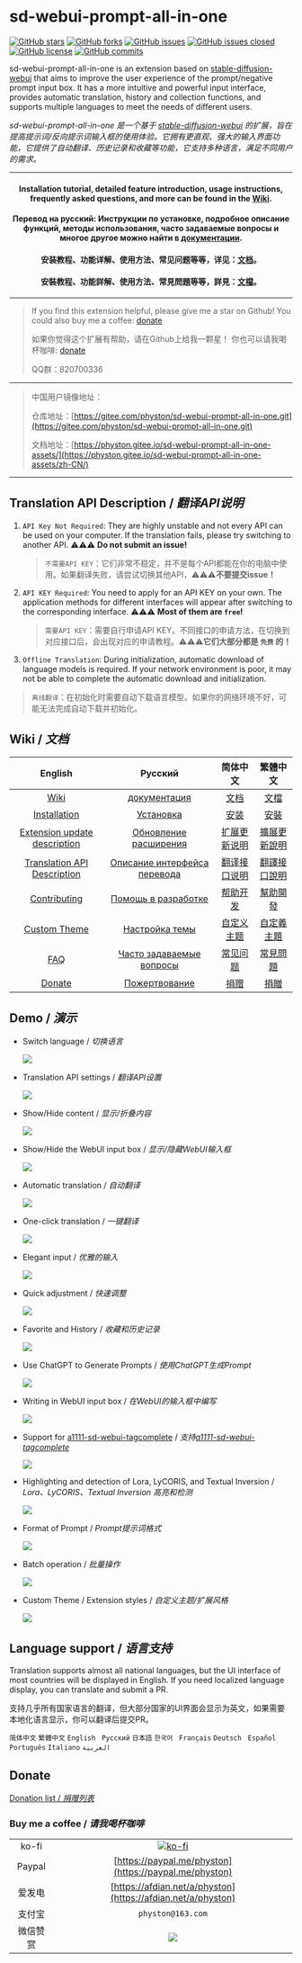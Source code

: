 # sd-webui-prompt-all-in-one

[![GitHub stars](https://img.shields.io/github/stars/Physton/sd-webui-prompt-all-in-one?style=flat-square)](https://github.com/Physton/sd-webui-prompt-all-in-one/stargazers)
[![GitHub forks](https://img.shields.io/github/forks/Physton/sd-webui-prompt-all-in-one?style=flat-square)](https://github.com/Physton/sd-webui-prompt-all-in-one/network/members)
[![GitHub issues](https://img.shields.io/github/issues/Physton/sd-webui-prompt-all-in-one?style=flat-square)](https://github.com/Physton/sd-webui-prompt-all-in-one/issues)
[![GitHub issues closed](https://img.shields.io/github/issues-closed/Physton/sd-webui-prompt-all-in-one?style=flat-square)](https://github.com/Physton/sd-webui-prompt-all-in-one/issues?q=is%3Aissue+is%3Aclosed)
[![GitHub license](https://img.shields.io/github/license/Physton/sd-webui-prompt-all-in-one?style=flat-square)](https://github.com/Physton/sd-webui-prompt-all-in-one/blob/master/LICENSE.md)
[![GitHub commits](https://img.shields.io/github/last-commit/Physton/sd-webui-prompt-all-in-one?style=flat-square)](https://github.com/Physton/sd-webui-prompt-all-in-one/commits/main)

sd-webui-prompt-all-in-one is an extension based on [stable-diffusion-webui](https://github.com/AUTOMATIC1111/stable-diffusion-webui) that aims to improve the user experience of the prompt/negative prompt input box. It has a more intuitive and powerful input interface, provides automatic translation, history and collection functions, and supports multiple languages to meet the needs of different users.

*sd-webui-prompt-all-in-one 是一个基于 [stable-diffusion-webui](https://github.com/AUTOMATIC1111/stable-diffusion-webui) 的扩展，旨在提高提示词/反向提示词输入框的使用体验。它拥有更直观、强大的输入界面功能，它提供了自动翻译、历史记录和收藏等功能，它支持多种语言，满足不同用户的需求。*

---

<div align="center">

#### Installation tutorial, detailed feature introduction, usage instructions, frequently asked questions, and more can be found in the [Wiki](https://physton.github.io/sd-webui-prompt-all-in-one-assets/).

#### Перевод на русский: Инструкции по установке, подробное описание функций, методы использования, часто задаваемые вопросы и многое другое можно найти в [документации](https://physton.github.io/sd-webui-prompt-all-in-one-assets/ru/).

#### 安装教程、功能详解、使用方法、常见问题等等，详见：[文档](https://physton.gitee.io/sd-webui-prompt-all-in-one-assets/zh-CN/)。

#### 安裝教程、功能詳解、使用方法、常見問題等等，詳見：[文檔](https://physton.github.io/sd-webui-prompt-all-in-one-assets/zh-TW/)。

</div>

----

> If you find this extension helpful, please give me a star on Github!
> You could also buy me a coffee: [donate](#donate)
>
> 如果你觉得这个扩展有帮助，请在Github上给我一颗星！
> 你也可以请我喝杯咖啡: [donate](#donate)
>
> QQ群：820700336

----

> 中国用户镜像地址：
>
> 仓库地址：[https://gitee.com/physton/sd-webui-prompt-all-in-one.git](https://gitee.com/physton/sd-webui-prompt-all-in-one.git)
>
> 文档地址：[https://physton.gitee.io/sd-webui-prompt-all-in-one-assets/](https://physton.gitee.io/sd-webui-prompt-all-in-one-assets/zh-CN/)

----

## Translation API Description / *翻译API说明*

1. `API Key Not Required`: They are highly unstable and not every API can be used on your computer. If the translation fails, please try switching to another API. ⚠️⚠️⚠️ **Do not submit an issue!**
    > `不需要API KEY`：它们非常不稳定，并不是每个API都能在你的电脑中使用。如果翻译失败，请尝试切换其他API，⚠️⚠️⚠️**不要提交issue！**
2. `API KEY Required`: You need to apply for an API KEY on your own. The application methods for different interfaces will appear after switching to the corresponding interface. ⚠️⚠️⚠️ **Most of them are `free`!**
    > `需要API KEY`：需要自行申请API KEY。不同接口的申请方法，在切换到对应接口后，会出现对应的申请教程。⚠️⚠️⚠️**它们大部分都是 `免费` 的！**
3. `Offline Translation`: During initialization, automatic download of language models is required. If your network environment is poor, it may not be able to complete the automatic download and initialization.
  > `离线翻译`：在初始化时需要自动下载语言模型。如果你的网络环境不好，可能无法完成自动下载并初始化。

## Wiki / *文档*

| English | Русский | 简体中文 | 繁體中文 |
| :-----: | :-----: | :-----: | :-----: |
| [Wiki](https://physton.github.io/sd-webui-prompt-all-in-one-assets/) | [документация](https://physton.github.io/sd-webui-prompt-all-in-one-assets/ru/) | [文档](https://physton.gitee.io/sd-webui-prompt-all-in-one-assets/zh-CN/) | [文檔](https://physton.github.io/sd-webui-prompt-all-in-one-assets/zh-TW/)
| [Installation](https://physton.github.io/sd-webui-prompt-all-in-one-assets/Installation.html) | [Установка](https://physton.github.io/sd-webui-prompt-all-in-one-assets/ru/Installation.html) | [安装](https://physton.gitee.io/sd-webui-prompt-all-in-one-assets/zh-CN/Installation.html) | [安裝](https://physton.github.io/sd-webui-prompt-all-in-one-assets/zh-TW/Installation.html)
| [Extension update description](https://physton.github.io/sd-webui-prompt-all-in-one-assets/ExtensionUpdateDescription.html) | [Обновление расширения](https://physton.github.io/sd-webui-prompt-all-in-one-assets/ru/ExtensionUpdateDescription.html) | [扩展更新说明](https://physton.gitee.io/sd-webui-prompt-all-in-one-assets/zh-CN/ExtensionUpdateDescription.html) | [擴展更新說明](https://physton.github.io/sd-webui-prompt-all-in-one-assets/zh-TW/ExtensionUpdateDescription.html) |
| [Translation API Description](https://physton.github.io/sd-webui-prompt-all-in-one-assets/TranslationApiConfiguration.html#translation-api-description) | [Описание интерфейса перевода](https://physton.github.io/sd-webui-prompt-all-in-one-assets/ru/TranslationApiConfiguration.html#открытие-окна-настроики-api-перевода) | [翻译接口说明](https://physton.gitee.io/sd-webui-prompt-all-in-one-assets/zh-CN/TranslationApiConfiguration.html#翻译接口说明) | [翻譯接口說明](https://physton.github.io/sd-webui-prompt-all-in-one-assets/zh-TW/TranslationApiConfiguration.html#翻譯接口說明) |
| [Contributing](https://physton.github.io/sd-webui-prompt-all-in-one-assets/Contributing.html) | [Помощь в разработке](https://physton.github.io/sd-webui-prompt-all-in-one-assets/ru/Contributing.html) | [帮助开发](https://physton.gitee.io/sd-webui-prompt-all-in-one-assets/zh-CN/Contributing.html) | [幫助開發](https://physton.github.io/sd-webui-prompt-all-in-one-assets/zh-TW/Contributing.html) |
| [Custom Theme](https://physton.github.io/sd-webui-prompt-all-in-one-assets/Contributing.html#custom-theme) | [Настройка темы](https://physton.github.io/sd-webui-prompt-all-in-one-assets/ru/Contributing.html#настроика-темы) | [自定义主题](https://physton.gitee.io/sd-webui-prompt-all-in-one-assets/zh-CN/Contributing.html#自定义主题) | [自定義主題](https://physton.github.io/sd-webui-prompt-all-in-one-assets/zh-TW/Contributing.html#自定義主題) |
| [FAQ](https://physton.github.io/sd-webui-prompt-all-in-one-assets/FAQ.html) | [Часто задаваемые вопросы](https://physton.github.io/sd-webui-prompt-all-in-one-assets/ru/FAQ.html) | [常见问题](https://physton.gitee.io/sd-webui-prompt-all-in-one-assets/zh-CN/FAQ.html) | [常見問題](https://physton.github.io/sd-webui-prompt-all-in-one-assets/zh-TW/FAQ.html) |
| [Donate](#donate) | [Пожертвование](#donate) | [捐赠](#donate) | [捐贈](#donate) |

## Demo / *演示*

- Switch language / *切换语言*

  ![](https://s1.imagehub.cc/images/2023/06/06/demo.switch_language.gif)


- Translation API settings / *翻译API设置*

  ![](https://s1.imagehub.cc/images/2023/06/06/demo.translate_setting.gif)

- Show/Hide content / *显示/折叠内容*

  ![](https://s1.imagehub.cc/images/2023/06/06/demo.fold.gif)

- Show/Hide the WebUI input box / *显示/隐藏WebUI输入框*

  ![](https://s1.imagehub.cc/images/2023/06/06/demo.show_input.gif)

- Automatic translation / *自动翻译*

  ![](https://s1.imagehub.cc/images/2023/06/06/demo.auto_translate.gif)

- One-click translation / *一键翻译*

  ![](https://s1.imagehub.cc/images/2023/06/06/demo.translate.gif)

- Elegant input / *优雅的输入*

  ![](https://s1.imagehub.cc/images/2023/06/06/demo.elegant_input.gif)

- Quick adjustment / *快速调整*

  ![](https://s1.imagehub.cc/images/2023/06/06/demo.quick_adjust.gif)

- Favorite and History / *收藏和历史记录*

  ![](https://s1.imagehub.cc/images/2023/06/06/demo.history_favorite.gif)

- Use ChatGPT to Generate Prompts / *使用ChatGPT生成Prompt*

  ![](https://s1.imagehub.cc/images/2023/06/06/demo.chatgpt.gif)

- Writing in WebUI input box / *在WebUI的输入框中编写*

  ![](https://s1.imagehub.cc/images/2023/06/06/demo.writing_webui.gif)

- Support for [a1111-sd-webui-tagcomplete](https://github.com/DominikDoom/a1111-sd-webui-tagcomplete) / *支持[a1111-sd-webui-tagcomplete](https://github.com/DominikDoom/a1111-sd-webui-tagcomplete)*

  ![](https://s1.imagehub.cc/images/2023/06/06/demo.tagcomplete.gif)

- Highlighting and detection of Lora, LyCORIS, and Textual Inversion / *Lora、LyCORIS、Textual Inversion 高亮和检测*

  ![](https://s1.imagehub.cc/images/2023/06/06/demo.keyword_detection.gif)

- Format of Prompt / *Prompt提示词格式*

  ![](https://s1.imagehub.cc/images/2023/06/06/demo.prompt_format.gif)

- Batch operation / *批量操作*

  ![](https://s1.imagehub.cc/images/2023/06/06/demo.batch_operation.gif)

- Custom Theme / Extension styles / *自定义主题/扩展风格*

  ![](https://s1.imagehub.cc/images/2023/06/06/demo.custom_theme.gif)

## Language support / *语言支持*

Translation supports almost all national languages, but the UI interface of most countries will be displayed in English. If you need localized language display, you can translate and submit a PR.

支持几乎所有国家语言的翻译，但大部分国家的UI界面会显示为英文，如果需要本地化语言显示，你可以翻译后提交PR。

`简体中文` `繁體中文` `English` ` Русский` `日本語` `한국어` ` Français` `Deutsch` ` Español` `Português` `Italiano` `العربية`

## Donate

[Donation list / *捐赠列表*](https://physton.github.io/sd-webui-prompt-all-in-one-assets/Donate.html)

### Buy me a coffee / *请我喝杯咖啡*

| | |
| :---: | :---: |
| ko-fi | [![ko-fi](https://ko-fi.com/img/githubbutton_sm.svg)](https://ko-fi.com/physton) |
| Paypal | [https://paypal.me/physton](https://paypal.me/physton) |
| 爱发电 | [https://afdian.net/a/physton](https://afdian.net/a/physton) |
| 支付宝 | `physton@163.com` |
| 微信赞赏 | ![](https://s1.imagehub.cc/images/2023/06/06/donate-wechat.jpeg) |
